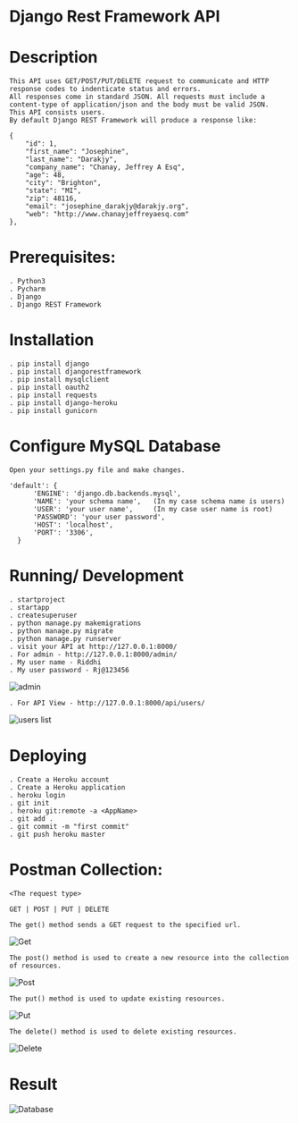 # Django Rest Framework API

# Description
    This API uses GET/POST/PUT/DELETE request to communicate and HTTP response codes to indenticate status and errors. 
    All responses come in standard JSON. All requests must include a content-type of application/json and the body must be valid JSON.
    This API consists users.
    By default Django REST Framework will produce a response like:

    {
        "id": 1,
        "first_name": "Josephine",
        "last_name": "Darakjy",
        "company_name": "Chanay, Jeffrey A Esq",
        "age": 48,
        "city": "Brighton",
        "state": "MI",
        "zip": 48116,
        "email": "josephine_darakjy@darakjy.org",
        "web": "http://www.chanayjeffreyaesq.com"
    },

# Prerequisites:

    . Python3
    . Pycharm
    . Django
    . Django REST Framework  
  
# Installation

    . pip install django
    . pip install djangorestframework
    . pip install mysqlclient
    . pip install oauth2
    . pip install requests
    . pip install django-heroku
    . pip install gunicorn
  
# Configure MySQL Database
  
    Open your settings.py file and make changes.

    'default': {
          'ENGINE': 'django.db.backends.mysql',
          'NAME': 'your schema name',   (In my case schema name is users)
          'USER': 'your user name',     (In my case user name is root)
          'PASSWORD': 'your user password',
          'HOST': 'localhost',
          'PORT': '3306',
      }

# Running/ Development

    . startproject
    . startapp
    . createsuperuser
    . python manage.py makemigrations
    . python manage.py migrate
    . python manage.py runserver
    . visit your API at http://127.0.0.1:8000/
    . For admin - http://127.0.0.1:8000/admin/
    . My user name - Riddhi
    . My user password - Rj@123456
    
   ![admin](https://user-images.githubusercontent.com/69605346/151615945-aa66433c-c138-42d4-a43c-980e759dc9a0.png)


   
    . For API View - http://127.0.0.1:8000/api/users/
    
   ![users list](https://user-images.githubusercontent.com/69605346/151615348-91cb960c-873f-4083-930b-ebdf71e8ff5e.png)

  
# Deploying
  
    . Create a Heroku account
    . Create a Heroku application
    . heroku login
    . git init
    . heroku git:remote -a <AppName>
    . git add .
    . git commit -m "first commit"
    . git push heroku master


# Postman Collection:

    <The request type>

    GET | POST | PUT | DELETE    
  
    The get() method sends a GET request to the specified url.
  ![Get](https://user-images.githubusercontent.com/69605346/96029646-9266b100-0e78-11eb-963b-8a338efcf6ff.png)
 
    The post() method is used to create a new resource into the collection of resources.
  ![Post](https://user-images.githubusercontent.com/69605346/96029932-f2f5ee00-0e78-11eb-8f92-034705d16b60.png)
  
    The put() method is used to update existing resources.
  ![Put](https://user-images.githubusercontent.com/69605346/96030335-829b9c80-0e79-11eb-9b70-6466e706a124.png)

    The delete() method is used to delete existing resources.
  ![Delete](https://user-images.githubusercontent.com/69605346/96030508-b5459500-0e79-11eb-8b7a-c6b4dfa5231f.png)
  
# Result

  ![Database](https://user-images.githubusercontent.com/69605346/96032084-d1e2cc80-0e7b-11eb-936e-da5b833a1def.png)
